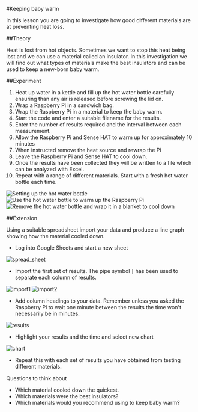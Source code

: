 #Keeping baby warm

In this lesson you are going to investigate how good different materials are at preventing heat loss.

##Theory 

Heat is lost from hot objects. Sometimes we want to stop this heat being lost and we can use a material called an insulator. In this investigation we will find out what types of materials make the best insulators and can be used to keep a new-born baby warm.

##Experiment  

1. Heat up water in a kettle and fill up the hot water bottle carefully ensuring than any air is released before screwing the lid on.
1. Wrap a Raspberry Pi in a sandwich bag.
1. Wrap the Raspberry Pi in a material to keep the baby warm.
1. Start the code and enter a suitable filename for the results.
1. Enter the number of results required and the interval between each measurement.
1. Allow the Raspberry Pi and Sense HAT to warm up for approximately 10 minutes
1. When instructed remove the heat source and rewrap the Pi
1. Leave the Raspberry Pi and Sense HAT to cool down.
1. Once the results have been collected they will be written to a file which can be analyzed with Excel.
1. Repeat with a range of different materials. Start with a fresh hot water bottle each time.

![Setting up the hot water bottle](images/hot1.png)
![Use the hot water bottle to warm up the Raspberry Pi](images/hot2.png)
![Remove the hot water bottle and wrap it in a blanket to cool down](images/hot3.png)

##Extension

Using a suitable spreadsheet import your data and produce a line graph showing how the material cooled down.

- Log into Google Sheets and start a new sheet

![spread_sheet](images/spread_sheet.png)

- Import the first set of results. The pipe symbol `|` has been used to separate each column of results.

![import1](images/import.png)
![import2](images/imported.png)

- Add column headings to your data. Remember unless you asked the Raspberry Pi to wait one minute between the results the time won't necessarily be in minutes.

![results](images/results.png)

- Highlight your results and the time and select new chart

![chart](images/chart_editor.png)

- Repeat this with each set of results you have obtained from testing different materials.

Questions to think about

- Which material cooled down the quickest.
- Which materials were the best insulators?
- Which materials would you recommend using to keep baby warm?

